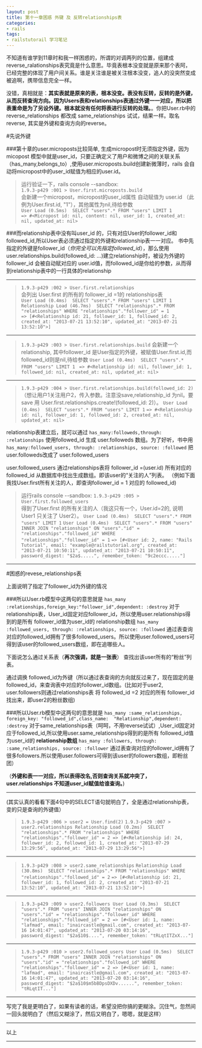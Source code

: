 ```yaml
---
layout: post
title: 第十一章困惑 外键 及 反转relationships表
categories:
- rails
tags:
- railstutorail 学习笔记
---
```


不知道有谁学到11章时和我一样困惑的，所谓的对调两列的位置，组建成reverse_ralationships表究竟是什么意思。毕竟表根本没变就是原来那个表阿，已经完整的体现了用户间关系。谁是关注谁是被关注根本没变，追人的没突然变成被追啊，携带信息完全一样。

没错，真相就是：**其实表就是原来的表，根本没变。表没有反转，反转的是外键，从而反转查询方向。因为Users表和relationships表通过外键一一对应，所以把表重命是为了另设外键。根本就没有任何将表进行反转的处理。**。你把User.rb中的reverse_relationships 都改成 same_relationships 试试，结果一样。取名reverse, 其实是外键和查询方向的reverse。

#先说外键

###第十章的user.microposts比较简单, 生成micropost时无须指定外键，因为micopost 模型中就是user_id，只要正确定义了用户和微博之间的关联关系（has_many,belongs_to）,使用user.microposts.build创建新微薄时，rails 会自动将micropost中的user_id赋值为相应的user.id。

>运行验证一下，rails console --sandbox:   
`1.9.3-p429 :001 > User.first.microposts.build`   
会新建一个micropost，micropost的user_id属性 自动赋值为 user.id （此例为User.first.id, "1"），其他属性为nil,待给参数  
`User Load (0.5ms)  SELECT "users".* FROM "users" LIMIT 1`   
`=> #<Micropost id: nil, content: nil, user_id: 1, created_at: nil, updated_at: nil> `   


###而relationship表中没有叫user_id 的，只有对应User的follower_id和followed_id,所以User表必须通过指定的外键和relationship表一一对应。
书中先指定的外键是follower_id（*你完全可以先指定followed_id*），那么使用 user.relationships.build(followed_id: ...)建立relationship时，被设为外键的follower_id 会被自动赋对应的 user.id值，而followed_id是你给的参数，从而得到relationship表中的一行具体的relationship
***
>`1.9.3-p429 :002 > User.first.relationships`   
会列出 User.first 的所有的 follower_id =1的 relationships表   
`User Load (0.4ms)  SELECT "users".* FROM "users" LIMIT 1`   
`Relationship Load (46.7ms)  SELECT "relationships".* FROM "relationships" WHERE "relationships"."follower_id" = 1`   
`=> [#<Relationship id: 21, follower_id: 1, followed_id: 2, created_at: "2013-07-21 13:52:10", updated_at: "2013-07-21 13:52:10">]`  
****

>`1.9.3-p429 :003 > User.first.relationships.build`
>会新建一个relationship, 其中follower_id 是User指定的外键，被赋值User.first.id,而followed_id则是nil,待给参数
>`User Load (0.4ms)  SELECT "users".* FROM "users" LIMIT 1 `
>`=> #<Relationship id: nil, follower_id: 1, followed_id: nil, created_at: nil, updated_at: nil> `
***
>`1.9.3-p429 :004 > User.first.relationships.build(followed_id: 2)`
>（想让用户1关注用户2，传入参数。注意没save,relationship_id 为nil。要save 用 User.first.relationships.create!(followed_id: 2)）。
>`User Load (0.4ms)  SELECT "users".* FROM "users" LIMIT 1`
>`=> #<Relationship id: nil, follower_id: 1, followed_id: 2, created_at: nil, updated_at: nil> `




relationship表建立后，就可以通过
`has_many:followeds,through: :relationships`
使用followed_id 生成 user.followeds 数组。为了好听，书中用
`has_many:followed_users, through: :relationships, source: :followed` 把user.followeds改成了 user.followed_users

user.followed_users 通过relationships表将 follower_id =(user.id) 所有对应的 followed_id 从数据库中找出生成数组。即该user的“关注的人”列表。
（例如下面我找User.first所有关注的人，即查询follower_id = 1 对应的 followed_id)

>运行rails console --sandbox:
>`1.9.3-p429 :005 > User.first.followed_users`        
>得到了User.first 的所有关注的人（我这只有一个，User.id=2的, 说明User1 只关注了 User2）。
>`User Load (0.4ms)  SELECT "users".* FROM "users" LIMIT 1`
>`User Load (0.4ms)  SELECT "users".* FROM "users" INNER JOIN "relationships" ON "users"."id" = "relationships"."followed_id" WHERE "relationships"."follower_id" = 1`
> `=> [#<User id: 2, name: "Rails Tutorial", email: "example@railstutorial.org", created_at: "2013-07-21 10:50:11", updated_at: "2013-07-21 10:50:11", password_digest: "$2a$.....", remember_token: "9c2eccc....."]`
***

#困惑的revese_relationships表

上面说明了指定了follower_id为外键的情况

###所以User.rb模型中这两句的意思就是
`has_many :relationships,foreign_key:"follower_id",dependent: :destroy`
对于relationships表，User_id固定对应follower_id，所以使用user.relationships得到的是所有 follower_id值为user_id的 relationship数组
`has_many :followed_users, through: :relationships, source: :followed`
通过表查询对应的followed_id拥有了很多followed_users。所以使用user.followed_users可得到该user的followed_users数组，即在追哪些人。


下面说怎么通过关系表（**再次强调，就是一张表**） 查找出该user所有的“粉丝”列表。

通过调换 followed_id为外键（所以通过表查询的方向就反过来了，现在固定的是followed_id，来查询表中对应的follower_id数组。(比如对于user2,  user.followers则通过relationships表 将 followed_id =2 对应的所有 follower_id 找出来，即user2的粉丝数组)

###所以User.rb模型中这两句的意思就是
`has_many :same_relationships, foreign_key: "followed_id",class_name:  "Relationship",dependent:   :destroy`
对于same_relationships表（呵呵，不用reverse试试）,User_id固定对应于followed_id,所以使用user.same_relationships得到的是所有 followed_id值为user_id的 **relationship数组**
`has_many :followers, through: :same_relationships, source: :follower`
通过表查询对应的follower_id拥有了很多followers.所以使用user.followers可得到该user的followers数组，即粉丝团）

（**外键和表一一对应，所以表得改名,否则查询关系就冲突了，user.relationships 不知道user_id赋值给谁查询。**)


***

(其实认真的看看下面4句中的SELECT语句就明白了，全是通过relationship表，变的只是查询的外键值）
>`1.9.3-p429 :006 > user2 = User.find(2)`
>`1.9.3-p429 :007 > user2.relationships
>Relationship Load (0.2ms)  SELECT "relationships".* FROM "relationships" WHERE "relationships"."follower_id" = 2
 => [#<Relationship id: 24, follower_id: 2, followed_id: 1, created_at: "2013-07-29 13:29:56", updated_at: "2013-07-29 13:29:56">] `
***
 >`1.9.3-p429 :008 > user2.same_relationships`
>`Relationship Load (30.8ms)  SELECT "relationships".* FROM "relationships" WHERE "relationships"."followed_id" = 2`
>`=> [#<Relationship id: 21, follower_id: 1, followed_id: 2, created_at: "2013-07-21 13:52:10", updated_at: "2013-07-21 13:52:10">]`
***
>`1.9.3-p429 :009 > user2.followers
> User Load (0.3ms)  SELECT "users".* FROM "users" INNER JOIN "relationships" ON "users"."id" = "relationships"."follower_id" WHERE "relationships"."followed_id" = 2
>=> [#<User id: 1, name: "lafmad", email: "inaircastle@gmail.com", created_at: "2013-07-16 14:01:47", updated_at: "2013-07-20 03:14:16", password_digest: "$2a$10$....", remember_token: "tRLqtITZxX..."] `
***
>`1.9.3-p429 :010 > user2.followed_users
>User Load (0.5ms)  SELECT "users".* FROM "users" INNER JOIN "relationships" ON "users"."id" = "relationships"."followed_id" WHERE "relationships"."follower_id" = 2
>=> [#<User id: 1, name: "lafmad", email: "inaircastle@gmail.com", created_at: "2013-07-16 14:01:47", updated_at: "2013-07-20 03:14:16", password_digest: "$2a$10$m5bBDpsDXDv......", remember_token: "tRLqtIT..."] `





***

写完了我是更明白了，如果有读者的话，希望没把你搞的更糊涂。沉住气，忽然间一回头就明白了（然后又糊涂了，然后又明白了，嗯嗯，就是这样）
***

以上

***













